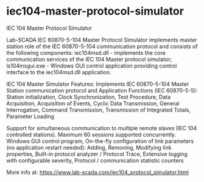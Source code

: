 # iec104-master-protocol-simulator
IEC 104 Master Protocol Simulator

Lab-SCADA IEC 60870-5-104 Master Protocol Simulator implements master station role of the IEC 60870-5-104 communication protocol and consists of the following components: iec104msd.dll - implements the core communication services of the IEC 104 Master protocol simulator; ls104msgui.exe - Windows GUI control application providing control interface to the iec104msd.dll application.

IEC 104 Master Simulator Features: Implements IEC 60870-5-104 Master Station communication protocol and Application Functions (IEC 60870-5-5): Station initialization, Clock Synchronization, Test Procedure, Data Acquisition, Acquisition of Events, Cyclic Data Transmission, General Interrogation, Command Transmission,      Transmission of Integrated Totals, Parameter Loading

Support for simultaneous communication to multiple remote slaves (IEC 104 controlled stations). Maximum 60 sessions supported concurrently.  Windows GUI control program, On-the-fly configuration of link parameters (no application restart needed):  Adding, Removing, Modifying link properties, Built-in protocol analyzer / Protocol Trace,  Extensive logging with configurable severity,  Protocol / communication statistic counters

More info at:
https://www.lab-scada.com/iec104_protocol_simulator.html
